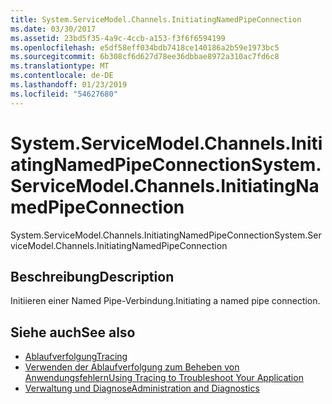 ```yaml
---
title: System.ServiceModel.Channels.InitiatingNamedPipeConnection
ms.date: 03/30/2017
ms.assetid: 23bd5f35-4a9c-4ccb-a153-f3f6f6594199
ms.openlocfilehash: e5df58eff034bdb7418ce140186a2b59e1973bc5
ms.sourcegitcommit: 6b308cf6d627d78ee36dbbae8972a310ac7fd6c8
ms.translationtype: MT
ms.contentlocale: de-DE
ms.lasthandoff: 01/23/2019
ms.locfileid: "54627680"
---
```

# <a name="systemservicemodelchannelsinitiatingnamedpipeconnection"></a><span data-ttu-id="4bd71-102">System.ServiceModel.Channels.InitiatingNamedPipeConnection</span><span class="sxs-lookup"><span data-stu-id="4bd71-102">System.ServiceModel.Channels.InitiatingNamedPipeConnection</span></span>
<span data-ttu-id="4bd71-103">System.ServiceModel.Channels.InitiatingNamedPipeConnection</span><span class="sxs-lookup"><span data-stu-id="4bd71-103">System.ServiceModel.Channels.InitiatingNamedPipeConnection</span></span>  
  
## <a name="description"></a><span data-ttu-id="4bd71-104">Beschreibung</span><span class="sxs-lookup"><span data-stu-id="4bd71-104">Description</span></span>  
 <span data-ttu-id="4bd71-105">Initiieren einer Named Pipe-Verbindung.</span><span class="sxs-lookup"><span data-stu-id="4bd71-105">Initiating a named pipe connection.</span></span>  
  
## <a name="see-also"></a><span data-ttu-id="4bd71-106">Siehe auch</span><span class="sxs-lookup"><span data-stu-id="4bd71-106">See also</span></span>
- [<span data-ttu-id="4bd71-107">Ablaufverfolgung</span><span class="sxs-lookup"><span data-stu-id="4bd71-107">Tracing</span></span>](../../../../../docs/framework/wcf/diagnostics/tracing/index.md)
- [<span data-ttu-id="4bd71-108">Verwenden der Ablaufverfolgung zum Beheben von Anwendungsfehlern</span><span class="sxs-lookup"><span data-stu-id="4bd71-108">Using Tracing to Troubleshoot Your Application</span></span>](../../../../../docs/framework/wcf/diagnostics/tracing/using-tracing-to-troubleshoot-your-application.md)
- [<span data-ttu-id="4bd71-109">Verwaltung und Diagnose</span><span class="sxs-lookup"><span data-stu-id="4bd71-109">Administration and Diagnostics</span></span>](../../../../../docs/framework/wcf/diagnostics/index.md)
